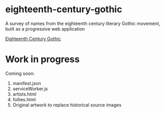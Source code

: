 # eighteenth-century-gothic
A survey of names from the eighteenth century literary Gothic movement, built as a progressive web application


[Eighteenth Century Gothic](https://steeshmck.github.io/eighteenth-century-gothic/)

# Work in progress

Coming soon:
1. manifest.json
2. serviceWorker.js
3. artists.html
4. follies.html
5. Original artwork to replace historical source images
